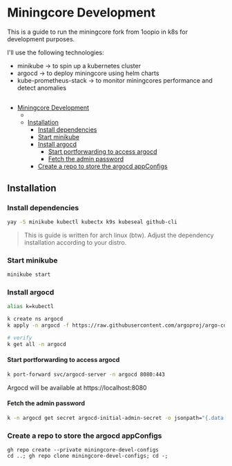 # Miningcore Development

This is a guide to run the miningcore fork from 1oopio in k8s for development purposes.

I'll use the following technologies:

- minikube -> to spin up a kubernetes cluster
- argocd -> to deploy miningcore using helm charts
- kube-prometheus-stack -> to monitor miningcores performance and detect anomalies

## 
- [Miningcore Development](#miningcore-development)
  - [](#)
  - [Installation](#installation)
    - [Install dependencies](#install-dependencies)
    - [Start minikube](#start-minikube)
    - [Install argocd](#install-argocd)
      - [Start portforwarding to access argocd](#start-portforwarding-to-access-argocd)
      - [Fetch the admin password](#fetch-the-admin-password)
    - [Create a repo to store the argocd appConfigs](#create-a-repo-to-store-the-argocd-appconfigs)


## Installation
### Install dependencies
```bash
yay -S minikube kubectl kubectx k9s kubeseal github-cli
```
> This is guide is written for arch linux (btw). Adjust the dependency installation according to your distro.

### Start minikube
```bash
minikube start
```

### Install argocd
```bash
alias k=kubectl

k create ns argocd
k apply -n argocd -f https://raw.githubusercontent.com/argoproj/argo-cd/stable/manifests/install.yaml

# verify
k get all -n argocd
```

#### Start portforwarding to access argocd
```bash
k port-forward svc/argocd-server -n argocd 8080:443
```

Argocd will be available at https://localhost:8080

#### Fetch the admin password
```bash
k -n argocd get secret argocd-initial-admin-secret -o jsonpath="{.data.password}" | base64 -d; echo
```

### Create a repo to store the argocd appConfigs
```
gh repo create --private miningcore-devel-configs
cd ..; gh repo clone miningcore-devel-configs; cd -;
```

